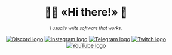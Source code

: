 <h1 align="center">
  🧑‍💻 «Hi there!» 👋
</h1>

<div align="center">
  <p>
     <sup>
       <i>I usually write software that works.</i>
     </sup>
  </p>
</div>

<div align="center">
  <a href="https://discord.gg/5QvHTwzvqW" title="Discord"><img src="https://img.shields.io/static/v1?color=5865F2&label=&logo=discord&logoColor=white&message=Discord&style=flat" alt="Discord logo" /></a>
  <a href="https://www.instagram.com/bylothink/" title="Instagram"><img src="https://img.shields.io/static/v1?color=E4405F&label=&logo=instagram&logoColor=white&message=Instagram&style=flat" alt="Instagram logo" /></a>
  <a href="https://t.me/bylothink" title="Telegram"><img src="https://img.shields.io/static/v1?color=26A5E4&label=&logo=telegram&logoColor=white&message=Telegram&style=flat" alt="Telegram logo" /></a>
  <a href="https://www.twitch.tv/bylothink" title="Twitch"><img src="https://img.shields.io/static/v1?color=9146FF&label=&logo=twitch&logoColor=white&message=Twitch&style=flat" alt="Twitch logo" /></a>
  <a href="https://www.youtube.com/@bylothink" title="YouTube"><img src="https://img.shields.io/static/v1?color=FF0000&label=&logo=youtube&logoColor=white&message=YouTube&style=flat" alt="YouTube logo" /></a>
</div>

<!--

**Here are some ideas to get you started:**

🙋‍♀️ A short introduction - what is your organization all about?
🌈 Contribution guidelines - how can the community get involved?
👩‍💻 Useful resources - where can the community find your docs? Is there anything else the community should know?
🍿 Fun facts - what does your team eat for breakfast?
🧙 Remember, you can do mighty things with the power of [Markdown](https://guides.github.com/features/mastering-markdown/)
-->
